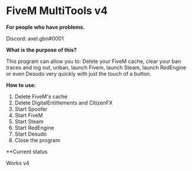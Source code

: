 # FiveM MultiTools v4

**For people who have problems.**  

Discord: axel.gbn#0001

**What is the purpose of this?**

This program can allow you to: Delete your FiveM cache, clear your ban traces and log out, unban, launch Fivem, launch Steam, launch RedEngine or even Desudo very quickly with just the touch of a button.

**How to use:**
1. Delete FiveM's cache
2. Delete DigitalEntitlements and CitizenFX
3. Start Spoofer
4. Start FiveM
5. Start Steam
6. Start RedEngine
7. Start Desudo
8. Close the program 

**Current status

Works v4





